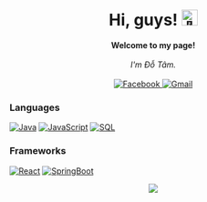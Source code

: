 <h1 align="center">Hi, guys! <img src="https://github.com/wervlad/wervlad/assets/24524555/766d336d-b87d-44ba-807c-c51de2bc6b4d" width="28px" alt="👋"></h1>

<p align="center">
    <b>Welcome to my page!</b><br><br>
    <i>
        I'm Đỗ Tâm.<br>
    </i><br>
    <a href="https://www.facebook.com/mintamzxje">
        <img src="https://img.shields.io/badge/Facebook-blue?style=flat-square&logo=facebook" alt="Facebook">
    </a>
    <a href="mailto:am237doc@gmail.com">
        <img src="https://img.shields.io/badge/Gmail-blue?style=flat-square&logo=gmail" alt="Gmail">
    </a>
</p>

### Languages
[![Java](https://img.shields.io/badge/java-black?style=for-the-badge&logo=java)](https://github.com/mintamzxje)
[![JavaScript](https://img.shields.io/badge/javascript-black?style=for-the-badge&logo=)](https://github.com/mintamzxje)
[![SQL](https://img.shields.io/badge/sql-black?style=for-the-badge&logo=sql)](https://github.com/mintamzxje)

### Frameworks
[![React](https://img.shields.io/badge/react-black?style=for-the-badge&logo=react)](https://github.com/mintamzxje)
[![SpringBoot](https://img.shields.io/badge/springboot-black?style=for-the-badge&logo=springboot)](https://github.com/mintamzxje)

<p align="center">
  <a href="https://github.com/mintamzxje">
    <img src="https://komarev.com/ghpvc/?username=mintamzxje&color=blue&style=flat)" />
  </a>
</p>
